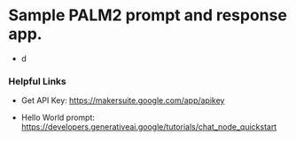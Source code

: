 # Sample PALM2 prompt and response app.
- d


### Helpful Links

- Get API Key: https://makersuite.google.com/app/apikey 

- Hello World prompt: https://developers.generativeai.google/tutorials/chat_node_quickstart